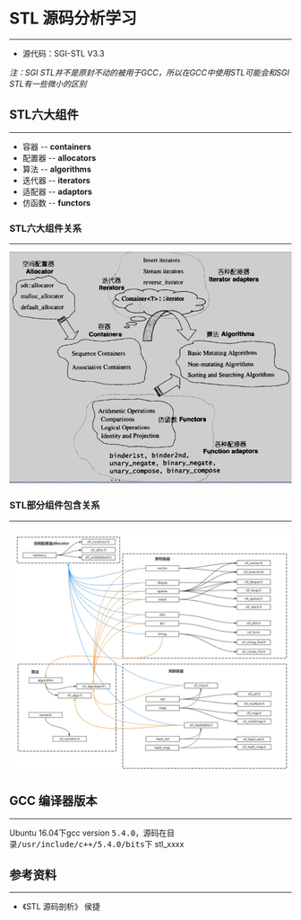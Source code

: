 # STL 源码分析学习

----------

* 源代码：SGI-STL V3.3

*注：SGI STL并不是原封不动的被用于GCC，所以在GCC中使用STL可能会和SGI STL有一些微小的区别*

## STL六大组件

----

* 容器 -- **containers**
* 配置器 -- **allocators**
* 算法 -- **algorithms**
* 迭代器 -- **iterators**
* 适配器 -- **adaptors**
* 仿函数 -- **functors**

### STL六大组件关系

---

![stl](./stl.png)

### STL部分组件包含关系

---

![STL部分组件包含关系](./STL部分组件包含关系.jpg)

## GCC 编译器版本

----

Ubuntu 16.04下gcc version <kbd>5.4.0</kbd>，源码在目录<kbd>/usr/include/c++/5.4.0/bits</kbd>下 stl_xxxx

## 参考资料

---

* 《STL 源码剖析》 侯捷